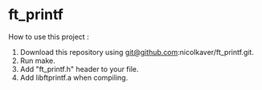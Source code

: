 # ft_printf

How to use this project :

1. Download this repository using git@github.com:nicolkaver/ft_printf.git.
2. Run make.
3. Add "ft_printf.h" header to your file. 
4. Add libftprintf.a when compiling.
